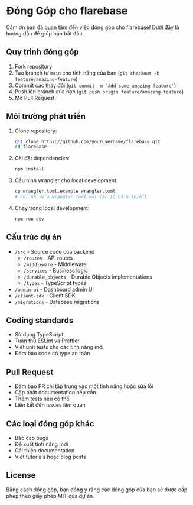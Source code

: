 # Đóng Góp cho flarebase

Cảm ơn bạn đã quan tâm đến việc đóng góp cho flarebase! Dưới đây là hướng dẫn để giúp bạn bắt đầu.

## Quy trình đóng góp

1. Fork repository
2. Tạo branch từ `main` cho tính năng của bạn (`git checkout -b feature/amazing-feature`)
3. Commit các thay đổi (`git commit -m 'Add some amazing feature'`)
4. Push lên branch của bạn (`git push origin feature/amazing-feature`)
5. Mở Pull Request

## Môi trường phát triển

1. Clone repository:
   ```bash
   git clone https://github.com/yourusername/flarebase.git
   cd flarebase
   ```

2. Cài đặt dependencies:
   ```bash
   npm install
   ```

3. Cấu hình wrangler cho local development:
   ```bash
   cp wrangler.toml.example wrangler.toml
   # Chỉnh sửa wrangler.toml với các ID cần thiết
   ```

4. Chạy trong local development:
   ```bash
   npm run dev
   ```

## Cấu trúc dự án

- `/src` - Source code của backend
  - `/routes` - API routes
  - `/middleware` - Middleware
  - `/services` - Business logic
  - `/durable_objects` - Durable Objects implementations
  - `/types` - TypeScript types
- `/admin-ui` - Dashboard admin UI
- `/client-sdk` - Client SDK
- `/migrations` - Database migrations

## Coding standards

- Sử dụng TypeScript
- Tuân thủ ESLint và Prettier
- Viết unit tests cho các tính năng mới
- Đảm bảo code có type an toàn

## Pull Request

- Đảm bảo PR chỉ tập trung vào một tính năng hoặc sửa lỗi
- Cập nhật documentation nếu cần
- Thêm tests nếu có thể
- Liên kết đến issues liên quan

## Các loại đóng góp khác

- Báo cáo bugs
- Đề xuất tính năng mới
- Cải thiện documentation
- Viết tutorials hoặc blog posts

## License

Bằng cách đóng góp, bạn đồng ý rằng các đóng góp của bạn sẽ được cấp phép theo giấy phép MIT của dự án.